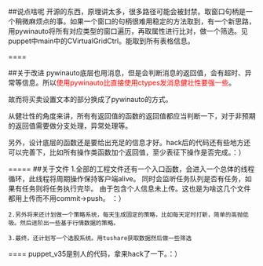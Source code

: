


##说点啥呢
开源的东西，原理讲太多，很多路径可能会被封禁。取窗口句柄是一个稍微麻烦点的事。如果一个窗口的句柄很难用稳定的方法取到，有一个新思路，用pywinauto将所有对应类型的窗口遍历，再取属性进行比对，做一个筛选。见puppet中main中的CVirtualGridCtrl。能取到所有表格信息。




====

##关于改进
pywinauto底层也用消息，但是会判断消息的返回值，会有超时、异常等信息。所以<font color=red >使用pywinauto比直接使用ctypes发消息健壮性要强一些</font>。

故而将买卖设置文本的部分换成了pywinauto的方式。

从健壮性的角度来讲，所有有返回值的函数的返回值都应当判断一下，对于非预期的返回值需要做分支处理，异常处理等。

另外，设计底层的函数还是要给出充足的信息才好。hack后的代码还有些地方还可以完善下，比如所有操作类函数加个返回值，至少表征下操作是否完成。：）


=====
##关于文件
    1.全部的工程文件还有一个入口函数，会进入一个总体的线程循环，此线程将周期操作保持客户端alive。
    同时会监听任务队列是否有任务，如果有任务则将任务执行完毕。
    由于包含个人信息未上传。这也是为啥这几个文件都用上传而不用commit->push。  ：）

    2.另外将来还计划做一个策略系统，每天生成固定的策略，比如每天定时打新，简单的高抛低吸。然后进阶出一些基于行情数据的策略。
  
    3.最终，还计划写一个选股系统。用tushare获取数据然后做一些筛选
  
  
====
  puppet_v35是别人的代码，拿来hack了一下。：）
